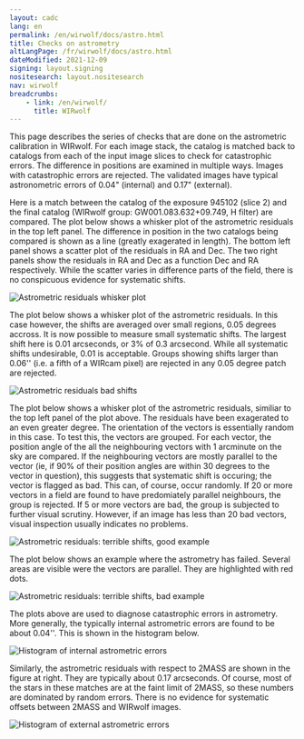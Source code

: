 ```yaml
---
layout: cadc
lang: en
permalink: /en/wirwolf/docs/astro.html
title: Checks on astrometry
altLangPage: /fr/wirwolf/docs/astro.html
dateModified: 2021-12-09
signing: layout.signing
nositesearch: layout.nositesearch
nav: wirwolf
breadcrumbs:
    - link: /en/wirwolf/
      title: WIRwolf
---
```

<p>
    This page describes the series of checks that are done on the
    astrometric calibration in WIRwolf. For each image stack, the
    catalog is matched back to catalogs from each of the input image
    slices to check for catastrophic errors. The difference in
    positions are examined in multiple ways.
    Images with catastrophic errors are rejected. The validated images
    have typical astronometric errors of 0.04" (internal) and 0.17" (external).
</p>
<p>
    Here is a match between the catalog of the exposure 945102 (slice 2) and the final
    catalog (WIRwolf group: GW001.083.632+09.749, H filter) are
    compared. The plot below shows a whisker plot of the astrometric
    residuals in the top left panel. The difference in position in the two
    catalogs being compared is shown as a line (greatly exagerated in
    length). The bottom left panel shows a scatter plot of the residuals
    in RA and Dec. The two right panels show the residuals in RA and Dec
    as a function Dec and RA respectively.  While the scatter varies in
    difference parts of the field, there is no conspicuous evidence for
    systematic shifts.
</p>
<img src="/static/images/wirwolf/GW001.083.632+09.749.H.945102pf02.whi.ast.gif" alt="Astrometric residuals whisker plot"/>
<p>
    The plot below shows a whisker plot of the astrometric residuals. In
    this case however, the shifts are averaged over small regions, 0.05
    degrees accross. It is now possible to measure small systematic
    shifts. The largest shift here is 0.01 arcseconds, or 3% of 0.3
    arcsecond. While all systematic shifts undesirable, 0.01 is
    acceptable. Groups showing shifts larger than 0.06'' (i.e. a fifth of
    a WIRcam pixel) are rejected in any 0.05 degree patch are rejected.
</p>
<img src="/static/images/wirwolf/GW001.083.632+09.749.H.945102pf02.bad.ast.gif" alt="Astrometric residuals bad shifts"/>
<p>
    The plot below shows a whisker plot of the astrometric residuals,
    similiar to the top left panel of the plot above. The residuals have
    been exagerated to an even greater degree. The orientation of the
    vectors is essentially random in this case. To test this, the vectors
    are grouped. For each vector, the position angle of the all the
    neighbouring vectors with 1 arcminute on the sky are compared. If the
    neighbouring vectors are mostly parallel to the vector (ie, if 90% of
    their position angles are within 30 degrees to the vector in
    question), this suggests that systematic shift is occuring; the vector
    is flagged as bad. This can, of course, occur randomly. If 20 or more
    vectors in a field are found to have predomiately parallel neighbours,
    the group is rejected. If 5 or more vectors are bad, the group is
    subjected to further visual scrutiny. However, if an image has less
    than 20 bad vectors, visual inspection usually indicates no problems.
</p>
<img src="/static/images/wirwolf/GW001.083.632+09.749.H.945102pf02.ter.ast.gif" alt="Astrometric residuals: terrible shifts, good example"/>
<p>
    The plot below shows an example where the astrometry has
    failed. Several areas are visible were the vectors are parallel. They
    are highlighted with red dots.
</p>
<img src="/static/images/wirwolf/GW001.035.164+50.688.J.1101035pf01.ter.ast.gif" alt="Astrometric residuals: terrible shifts, bad example"/>
<p>
    The plots above are used to diagnose catastrophic errors in
    astrometry. More generally, the typically internal astrometric errors
    are found to be about 0.04''.  This is shown in the histogram below.
</p>
<img src="/static/images/wirwolf/wirastintpf.gif" alt="Histogram of internal astrometric errors"/>
<p>
    Similarly, the astrometric residuals with respect to 2MASS are
    shown in the figure at right. They are typically about 0.17
    arcseconds. Of course, most of the stars in these matches are at
    the faint limit of 2MASS, so these numbers are dominated by random
    errors. There is no evidence for systematic offsets between 2MASS
    and WIRwolf images.
</p>
<img src="/static/images/wirwolf/wirast2mass.gif" alt="Histogram of external astrometric errors"/>

